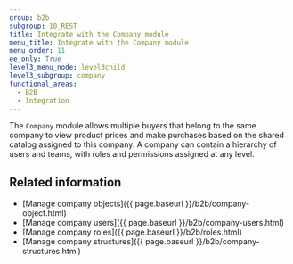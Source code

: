 ```yaml
---
group: b2b
subgroup: 10_REST
title: Integrate with the Company module
menu_title: Integrate with the Company module
menu_order: 11
ee_only: True
level3_menu_node: level3child
level3_subgroup: company
functional_areas:
  - B2B
  - Integration
---
```


The `Company` module allows multiple buyers that belong to the same company to view product prices and make purchases based on the shared catalog assigned to this company. A company can contain a hierarchy of users and teams, with roles and permissions assigned at any level.

## Related information

* [Manage company objects]({{ page.baseurl }}/b2b/company-object.html)
* [Manage company users]({{ page.baseurl }}/b2b/company-users.html)
* [Manage company roles]({{ page.baseurl }}/b2b/roles.html)
* [Manage company structures]({{ page.baseurl }}/b2b/company-structures.html)
